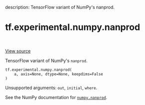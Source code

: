 description: TensorFlow variant of NumPy's nanprod.

<div itemscope itemtype="http://developers.google.com/ReferenceObject">
<meta itemprop="name" content="tf.experimental.numpy.nanprod" />
<meta itemprop="path" content="Stable" />
</div>

# tf.experimental.numpy.nanprod

<!-- Insert buttons and diff -->

<table class="tfo-notebook-buttons tfo-api nocontent" align="left">

</table>

<a target="_blank" class="external" href="/code/stable/tensorflow/python/ops/numpy_ops/np_math_ops.py">View source</a>



TensorFlow variant of NumPy's `nanprod`.


<pre class="devsite-click-to-copy prettyprint lang-py tfo-signature-link">
<code>tf.experimental.numpy.nanprod(
    a, axis=None, dtype=None, keepdims=False
)
</code></pre>



<!-- Placeholder for "Used in" -->

Unsupported arguments: `out`, `initial`, `where`.

See the NumPy documentation for [`numpy.nanprod`](https://numpy.org/doc/stable/reference/generated/numpy.nanprod.html).